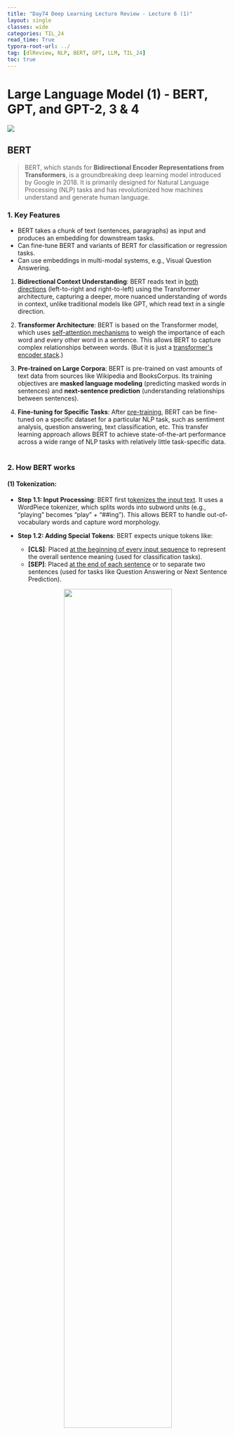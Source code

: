 ```yaml
---
title: "Day74 Deep Learning Lecture Review - Lecture 6 (1)"
layout: single
classes: wide
categories: TIL_24
read_time: True
typora-root-url: ../
tag: [dlReview, NLP, BERT, GPT, LLM, TIL_24]
toc: true 
---
```


# Large Language Model (1) - BERT, GPT, and GPT-2, 3 & 4

<img src="/blog/images/2024-09-12-TIL24_Day74_DL/52666564-7D43-4606-97B3-3888A7DBC0C6_1_105_c.jpeg">



## BERT

> BERT, which stands for **Bidirectional Encoder Representations from Transformers**, is a groundbreaking deep learning model introduced by Google in 2018. It is primarily designed for Natural Language Processing (NLP) tasks and has revolutionized how machines understand and generate human language.





### 1. Key Features

- BERT takes a chunk of text (sentences, paragraphs) as input and produces an embedding for downstream tasks.
- Can fine-tune BERT and variants of BERT for classification or regression tasks.
- Can use embeddings in multi-modal systems, e.g., Visual Question Answering.

1. **Bidirectional Context Understanding**: BERT reads text in <u>both directions</u> (left-to-right and right-to-left) using the Transformer architecture, capturing a deeper, more nuanced understanding of words in context, unlike traditional models like GPT, which read text in a single direction.

2. **Transformer Architecture**: BERT is based on the Transformer model, which uses <u>self-attention mechanisms</u> to weigh the importance of each word and every other word in a sentence. This allows BERT to capture complex relationships between words. (But it is just a <u>transformer's encoder stack</u>.)

3. **Pre-trained on Large Corpora**: BERT is pre-trained on vast amounts of text data from sources like Wikipedia and BooksCorpus. Its training objectives are **masked language modeling** (predicting masked words in sentences) and **next-sentence prediction** (understanding relationships between sentences).

4. **Fine-tuning for Specific Tasks**: After <u>pre-training</u>, BERT can be fine-tuned on a specific dataset for a particular NLP task, such as sentiment analysis, question answering, text classification, etc. This transfer learning approach allows BERT to achieve state-of-the-art performance across a wide range of NLP tasks with relatively little task-specific data.<br><br>



### 2. How BERT works

#### **(1) Tokenization**:

- **Step 1.1: Input Processing**: BERT first t<u>okenizes the input text</u>. It uses a WordPiece tokenizer, which splits words into subword units (e.g., “playing” becomes “play” + “##ing”). This allows BERT to handle out-of-vocabulary words and capture word morphology.

- **Step 1.2: Adding Special Tokens**: BERT expects unique tokens like:

  - **[CLS]**: Placed <u>at the beginning of every input sequence</u> to represent the overall sentence meaning (used for classification tasks).
  - **[SEP]**: Placed <u>at the end of each sentence</u> or to separate two sentences (used for tasks like Question Answering or Next Sentence Prediction).

  

<center>
  <img src="/blog/images/2024-09-12-TIL24_Day74_DL/image-20241007201810921.png" width="70%"><br><br>
  <font size="3pt"><i>Source: Lecture 6 - Large Language Models, E2E Deep Learning, Fall 2024, Professor C. Kanan, University of Rochester.</i></font><br>
</center>



<br>

- **Step 1.3**: Token IDs and Input Embeddings

  : The tokenized text is converted into token IDs (numerical representation) that BERT understands. Each token is represented by:

  - **Token Embeddings**: Dense vector representations of words.
  - **Segment Embeddings**: Distinguish between different sentences.
  - **Position Embeddings**: Add positional information about the token’s location in the sequence.

<br>

**2. Pre-training (Masked Language Model and Next Sentence Prediction)**:

BERT is initially trained on large datasets using two tasks:

- **Step 2.1: Masked Language Modeling MLM)**:
  BERT randomly masks some percentage (<u>typically 15%</u>) of the tokens in the input sequence.
  - The task is to <u>predict the masked words based on the context of the other words in the sentence.</u>
  - <u>This teaches BERT to understand bidirectional context, unlike traditional left-to-right language models.</u> <br>

- **Step 2.2: Next Sentence Prediction (NSP)**
  - BERT is trained to predict whether two sentences are consecutive or not.
  - For each pair of sentences, 50% of the time, the second sentence is the actual following sentence, and 50% of the time, it is a random sentence from the corpus.
  - This task helps BERT understand relationships between sentences, which is helpful for tasks like Question Answering and Natural Language Inference.

<br><br>

### 3. BERT for Other Modalities

- Masked pre-training of transformer encoders is widely used for self-supervised learning for non-language tasks.
- These are called Masked Autoencoders (MAE).
- People have used them for training Vision Transformers (ViT) and CNNs (ConvNextV2).
- They have also been used for audio data to learn good features without labels.
- For vision, they are far from the state-of-the-art, where the best approach is DinoV2.
- However, unlike most self-supervised methods for vision, MAE-based methods do not require augmentations, enabling them to be used with other modalities.

<br><br>



## Generative Pre-trained Transformer: GPT

> GPT (Generative Pre-trained Transformer) is a series of large language models developed by **OpenAI** that have made significant advances in Natural Language Processing (NLP) and understanding. GPT models are designed to generate human-like text based on the input they receive, and their architecture has been instrumental in the progress of machine learning, especially in language generation tasks.



### 1. Key Features

- The original OpenAI transformer is <u>just a decoder stack</u> trained on language modeling (self-supervised).
  - Process input left to right.
  - Train in a self-supervised way to predict the next token given previous tokens.
  - This is known as **autoregressive training.**
- **Casual Masking** enables parallelization.
  - It limits the information in the self-attention head so that each one only has information for previous tokens.
  - This enables parallelization during training, so one forward and backward pass for all the text in the context window.

<center>
  <img src="/blog/images/2024-09-12-TIL24_Day74_DL/image-20241007204620308.png" width="70%"><br><br>
  <font size="3pt"><i>Source: Lecture 6 - Large Language Models, E2E Deep Learning, Fall 2024, Professor C. Kanan, University of Rochester.</i></font><br>
</center>



### 2. How GPT Works:

GPT models are built using the **Transformer decoder** architecture. This model processes the input sequence <u>token by token</u>, predicting the next token based on the sequence it has seen so far.



1. **Tokenization**:
   - The input text is <u>tokenized into smaller units</u> (either subwords, words, or characters) and converted into numerical representations.
2. **Input Representation**:
   - Each token is converted into an embedding, a dense vector that captures its meaning. Position <u>embeddings are also added to account for the token's position</u> in the sequence (since Transformers have no inherent understanding of order).
3. **Self-Attention Mechanism**:
   - GPT uses the **self-attention mechanism**, where each word in the sequence attends to every other word to decide which parts of the input sequence are most important for generating the next word. Unlike BERT, which uses bidirectional attention, <u>GPT only attends to already generated tokens (left-to-right).</u>
4. **Transformer Decoder Layers**:
   - The self-attention heads are passed through multiple Transformer decoder layers, which learn complex relationships between words and their contexts. Each layer refines the attention weights, giving the model a more nuanced understanding of how tokens relate to each other.
5. **Prediction**:
   - After processing the input through these layers, <u>GPT predicts the following word (token) in the sequence.</u> This prediction process continues, generating word after word until the model outputs a complete sentence or paragraph.

<br>

#### Side Note: BERT vs. GPT

|                             BERT                             |                             GPT                              |
| :----------------------------------------------------------: | :----------------------------------------------------------: |
|                   Transformer **Encoder**                    |                   Transformer **Decoder**                    |
|                        Bidirectional                         |                Unidirectional (Left to Right)                |
| Provides embeddings for downstream supervised tasks on sentences/paragraphs | Generative by default / Can provide embeddings downstream tasks |
|     Trained with masking<br />- **Masked auto-encoder**      | Trained in <b>Autoregressive</b> manner<br />- Predict the next token *given previous tokens* |

<br><br>

## GPT-2, 3 and 4

- Open AI's GPT-2 is just a giant transformer.
- GPT-2 predicts the next word in a sample of 40GB of internet text.
- GPT-3 has the same architecture as GPT-2. But bigger..
  - 175B parameters in GPT-3 compared to 1.5B parameters in GPT-2



- Training GPT-3
  - Using the lowest-cost cloud provider in Spring 2020 would cost $4.6M to train!
    - They trained 4,789 variants of the model.
    - When powered with electricity from fossil fuels, the carbon footprint is 78,000 pounds of CO2 emissions, equivalent to what the average American produces in two years.



- InstructGPT: Reinforcement Learning with Human Feedback (RLHF)



